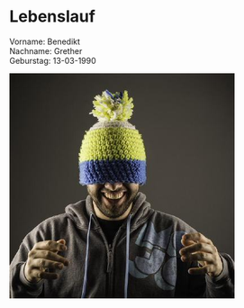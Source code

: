 # Lebenslauf

Vorname: Benedikt <br>
Nachname: Grether <br>
Geburstag: 13-03-1990 <br>

![alt text](./img/27921741.jpeg) 